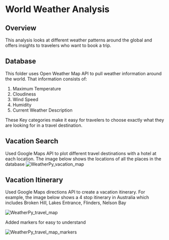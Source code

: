 # World Weather Analysis
## Overview
This analysis looks at different weather patterns around the global and offers insights to travelers who want to book a trip. 

## Database
This folder uses Open Weather Map API to pull weather information around the world. That information consists of:

1) Maximum Temperature
2) Cloudiness
3) Wind Speed
4) Humidity
5) Current Weather Description

These Key categories make it easy for travelers to choose exactly what they are looking for in a travel destination.

## Vacation Search

Used Google Maps API to plot different travel destinations with a hotel at each location. The image below shows the locations of all the places in the database
![WeatherPy_vacation_map](https://user-images.githubusercontent.com/96033163/153734125-625495f4-ef57-4ba8-88c4-cd06ecb56b45.png)


## Vacation Itinerary
Used Google Maps directions API to create a vacation itinerary. For example, the image below shows a 4 stop itinerary in Australia which includes Broken Hill, Lakes Entrance, Flinders, Nelson Bay

![WeatherPy_travel_map](https://user-images.githubusercontent.com/96033163/153734135-c321e62e-457a-47bd-b453-30fa8c931b3f.PNG)


Added markers for easy to understand

![WeatherPy_travel_map_markers](https://user-images.githubusercontent.com/96033163/153734137-0b10bd1f-1e2f-400f-9929-03a11b0ffe37.png)
